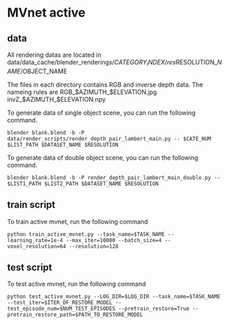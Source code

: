 # MVnet active

## data

All rendering datas are located in data/data_cache/blender_renderings/$CATEGORY_INDEX/res$RESOLUTION_$NAME/$OBJECT_NAME

The files in each directory contains RGB and inverse depth data. The nameing rules are RGB_$AZIMUTH_$ELEVATION.jpg invZ_$AZIMUTH_$ELEVATION.npy

To generate data of single object scene, you can run the following command.

`blender blank.blend -b -P data/render_scripts/render_depth_pair_lambert_main.py -- $CATE_NUM $LIST_PATH $DATASET_NAME $RESOLUTION`

To generate data of double object scene, you can run the following command.

`blender blank.blend -b -P render_depth_pair_lambert_main_double.py -- $LIST1_PATH $LIST2_PATH $DATASET_NAME $RESOLUTION`

## train script

To train active mvnet, run the following command

`python train_active_mvnet.py --task_name=$TASK_NAME --learning_rate=1e-4 --max_iter=10000 --batch_size=4 --voxel_resolution=64 --resolution=128
`

## test script

To test active mvnet, run the following command

`python test_active_mvnet.py --LOG_DIR=$LOG_DIR --task_name=$TASK_NAME --test_iter=$ITER_OF_RESTORE_MODEL --test_episode_num=$NUM_TEST_EPISODES --pretrain_restore=True --pretrain_restore_path=$PATH_TO_RESTORE_MODEL 
`
